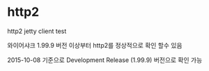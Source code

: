 # http2
http2 jetty client test

와이어샤크 1.99.9 버전 이상부터 http2를 정상적으로 확인 할수 있음 

2015-10-08 기준으로 Development Release (1.99.9) 버전으로 확인 가능


